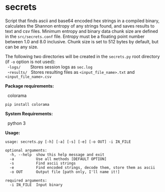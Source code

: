 # secrets
Script that finds ascii and base64 encoded hex strings in a compiled binary, calculates the Shannon entropy of any strings found, and saves results to text and csv files.  Minimum entropy and binary data chunk size are defined in the ```src/secrets.conf``` file.  Entropy must be a floating point number between 1.0 and 8.0 inclusive.  Chunk size is set to 512 bytes by default, but can be any size.<br />

The following two directories will be created in the ```secrets.py``` root directory (if ```-o``` option is not used):<br />
&nbsp;&nbsp;-```logs/```&nbsp;&nbsp;&nbsp;&nbsp;&nbsp;&nbsp;&nbsp;&nbsp;Stores session logs as ```sec.log```<br />
&nbsp;&nbsp;-```results/```&nbsp;&nbsp;&nbsp;Stores resulting files as ```<input_file_name>.txt``` and ```<input_file_name>.csv```<br />


**Package requirements:**

&nbsp;&nbsp;colorama
```
pip install colorama
```

**System Requirements:**

&nbsp;&nbsp;python 3

**Usage:**
```
usage: secrets.py [-h] [-a] [-s] [-e] [-o OUT] -i IN_FILE

optional arguments:
  -h, --help  show this help message and exit
  -a          Use all methods [DEFAULT OPTION]
  -s          Find ascii strings
  -e          Find encoded strings, decode them, store them as ascii
  -o OUT      Output file [path only, I'll name it!]

required arguments:
  -i IN_FILE  Input binary
```
